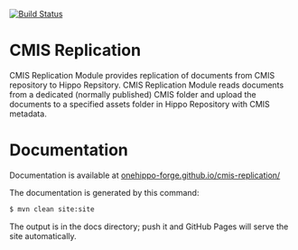 [![Build Status](https://travis-ci.org/onehippo-forge/cmis-replication.svg?branch=develop)](https://travis-ci.org/onehippo-forge/cmis-replication)

# CMIS Replication

CMIS Replication Module provides replication of documents from CMIS repository to Hippo Repsitory. CMIS Replication Module reads documents from a dedicated (normally published) CMIS folder and upload the documents to a specified assets folder in Hippo Repository with CMIS metadata.

# Documentation 

Documentation is available at [onehippo-forge.github.io/cmis-replication/](https://onehippo-forge.github.io/cmis-replication/)

The documentation is generated by this command:

```bash
$ mvn clean site:site
```

The output is in the docs directory; push it and GitHub Pages will serve the site automatically. 
